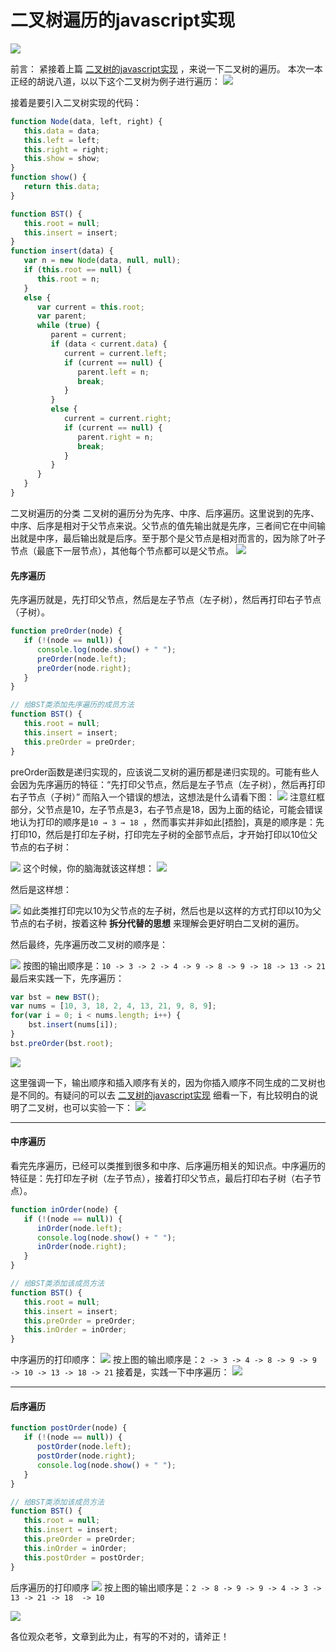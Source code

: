 # 二叉树遍历的javascript实现


![](http://upload-images.jianshu.io/upload_images/2838289-f5a1cf5150caa1ab.png?imageMogr2/auto-orient/strip%7CimageView2/2/w/1240)

前言：
紧接着上篇  [二叉树的javascript实现](http://www.jianshu.com/p/35226880acb2) ，来说一下二叉树的遍历。
本次一本正经的胡说八道，以以下这个二叉树为例子进行遍历：
![](http://upload-images.jianshu.io/upload_images/2838289-3daeb5c545e5c721.png?imageMogr2/auto-orient/strip%7CimageView2/2/w/1240)

接着是要引入二叉树实现的代码：
```js
function Node(data, left, right) {
   this.data = data;
   this.left = left;
   this.right = right;
   this.show = show;
}
function show() {
   return this.data;
}

function BST() {
   this.root = null;
   this.insert = insert;
}
function insert(data) {
   var n = new Node(data, null, null);
   if (this.root == null) {
      this.root = n;
   }
   else {
      var current = this.root;
      var parent;
      while (true) {
         parent = current;
         if (data < current.data) {
            current = current.left;
            if (current == null) {
               parent.left = n;
               break;
            }
         }
         else {
            current = current.right;
            if (current == null) {
               parent.right = n;
               break;
            }
         }
      }
   }
}
```

二叉树遍历的分类
二叉树的遍历分为先序、中序、后序遍历。这里说到的先序、中序、后序是相对于父节点来说。父节点的值先输出就是先序，三者间它在中间输出就是中序，最后输出就是后序。至于那个是父节点是相对而言的，因为除了叶子节点（最底下一层节点），其他每个节点都可以是父节点。
![](http://upload-images.jianshu.io/upload_images/2838289-ba95130e0738830d.png?imageMogr2/auto-orient/strip%7CimageView2/2/w/1240)

#### 先序遍历
先序遍历就是，先打印父节点，然后是左子节点（左子树），然后再打印右子节点（子树）。
```js
function preOrder(node) {
   if (!(node == null)) {
      console.log(node.show() + " ");
      preOrder(node.left);
      preOrder(node.right);
   }
}

// 给BST类添加先序遍历的成员方法
function BST() {
   this.root = null;
   this.insert = insert;
   this.preOrder = preOrder;
}
```
preOrder函数是递归实现的，应该说二叉树的遍历都是递归实现的。可能有些人会因为先序遍历的特征：“先打印父节点，然后是左子节点（左子树），然后再打印右子节点（子树）” 而陷入一个错误的想法，这想法是什么请看下图：
![](http://upload-images.jianshu.io/upload_images/2838289-ce81e216fca99c93.png?imageMogr2/auto-orient/strip%7CimageView2/2/w/1240)
注意红框部分，父节点是10，左子节点是3，右子节点是18，因为上面的结论，可能会错误地认为打印的顺序是`10 → 3 → 18 `，然而事实并非如此[捂脸]，真是的顺序是：先打印10，然后是打印左子树，打印完左子树的全部节点后，才开始打印以10位父节点的右子树：

![](http://upload-images.jianshu.io/upload_images/2838289-123d7b9722e9a43e.png?imageMogr2/auto-orient/strip%7CimageView2/2/w/1240)
这个时候，你的脑海就该这样想：
![](http://upload-images.jianshu.io/upload_images/2838289-07040be1a2a54793.png?imageMogr2/auto-orient/strip%7CimageView2/2/w/1240)

然后是这样想：

![](http://upload-images.jianshu.io/upload_images/2838289-a48c2ac242f3e007.png?imageMogr2/auto-orient/strip%7CimageView2/2/w/1240)
如此类推打印完以10为父节点的左子树，然后也是以这样的方式打印以10为父节点的右子树，按着这种  **拆分代替的思想**  来理解会更好明白二叉树的遍历。

然后最终，先序遍历改二叉树的顺序是：

![](http://upload-images.jianshu.io/upload_images/2838289-4745ead9a13aaa9d.png?imageMogr2/auto-orient/strip%7CimageView2/2/w/1240)
按图的输出顺序是：` 10 -> 3 -> 2 -> 4 -> 9 -> 8 -> 9 -> 18 -> 13 -> 21 `
最后来实践一下，先序遍历：
```js
var bst = new BST();
var nums = [10, 3, 18, 2, 4, 13, 21, 9, 8, 9];
for(var i = 0; i < nums.length; i++) {
    bst.insert(nums[i]);
}
bst.preOrder(bst.root);
```

![](http://upload-images.jianshu.io/upload_images/2838289-f5173b222f16cec8.png?imageMogr2/auto-orient/strip%7CimageView2/2/w/1240)

这里强调一下，输出顺序和插入顺序有关的，因为你插入顺序不同生成的二叉树也是不同的。有疑问的可以去 [二叉树的javascript实现](http://www.jianshu.com/p/35226880acb2) 细看一下，有比较明白的说明了二叉树，也可以实验一下：
![](http://upload-images.jianshu.io/upload_images/2838289-da13ca026775f5e5.png?imageMogr2/auto-orient/strip%7CimageView2/2/w/1240)

-----

#### 中序遍历
看完先序遍历，已经可以类推到很多和中序、后序遍历相关的知识点。中序遍历的特征是：先打印左子树（左子节点），接着打印父节点，最后打印右子树（右子节点）。
```js
function inOrder(node) {
   if (!(node == null)) {
      inOrder(node.left);
      console.log(node.show() + " ");
      inOrder(node.right);
   }
}

// 给BST类添加该成员方法
function BST() {
   this.root = null;
   this.insert = insert;
   this.preOrder = preOrder;
   this.inOrder = inOrder;
}
```
中序遍历的打印顺序：
![](http://upload-images.jianshu.io/upload_images/2838289-c4b8e6b205daf67e.png?imageMogr2/auto-orient/strip%7CimageView2/2/w/1240)
按上图的输出顺序是：` 2 -> 3 -> 4 -> 8 -> 9 -> 9 -> 10 -> 13 -> 18 -> 21 `
接着是，实践一下中序遍历：
![](http://upload-images.jianshu.io/upload_images/2838289-f7147d8e222cc77c.png?imageMogr2/auto-orient/strip%7CimageView2/2/w/1240)

-------

#### 后序遍历
```js
function postOrder(node) {
   if (!(node == null)) {
      postOrder(node.left);
      postOrder(node.right);
      console.log(node.show() + " ");
   }
}

// 给BST类添加该成员方法
function BST() {
   this.root = null;
   this.insert = insert;
   this.preOrder = preOrder;
   this.inOrder = inOrder;
   this.postOrder = postOrder;
}
```
后序遍历的打印顺序
![](http://upload-images.jianshu.io/upload_images/2838289-40ce1a6b62a8dfc2.png?imageMogr2/auto-orient/strip%7CimageView2/2/w/1240)
按上图的输出顺序是：` 2 -> 8 -> 9 -> 9 -> 4 -> 3 -> 13 -> 21 -> 18  -> 10 `

![](http://upload-images.jianshu.io/upload_images/2838289-b98b04bb61c0aa6c.png?imageMogr2/auto-orient/strip%7CimageView2/2/w/1240)

各位观众老爷，文章到此为止，有写的不对的，请斧正！
